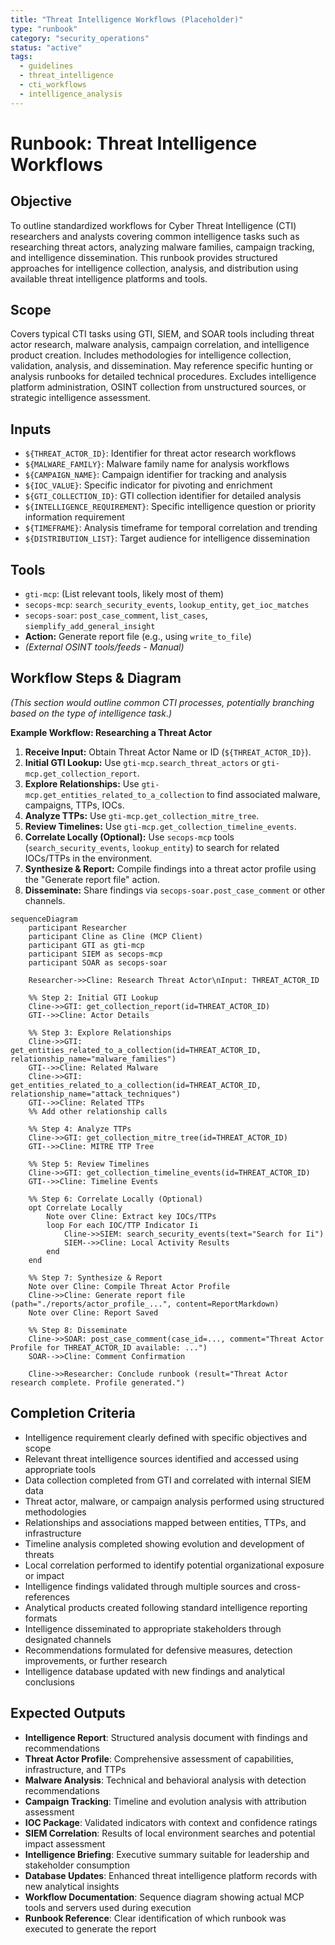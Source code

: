 ```yaml
---
title: "Threat Intelligence Workflows (Placeholder)"
type: "runbook"
category: "security_operations"
status: "active"
tags:
  - guidelines
  - threat_intelligence
  - cti_workflows
  - intelligence_analysis
---
```


# Runbook: Threat Intelligence Workflows

## Objective

To outline standardized workflows for Cyber Threat Intelligence (CTI) researchers and analysts covering common intelligence tasks such as researching threat actors, analyzing malware families, campaign tracking, and intelligence dissemination. This runbook provides structured approaches for intelligence collection, analysis, and distribution using available threat intelligence platforms and tools.

## Scope

Covers typical CTI tasks using GTI, SIEM, and SOAR tools including threat actor research, malware analysis, campaign correlation, and intelligence product creation. Includes methodologies for intelligence collection, validation, analysis, and dissemination. May reference specific hunting or analysis runbooks for detailed technical procedures. Excludes intelligence platform administration, OSINT collection from unstructured sources, or strategic intelligence assessment.

## Inputs

*   `${THREAT_ACTOR_ID}`: Identifier for threat actor research workflows
*   `${MALWARE_FAMILY}`: Malware family name for analysis workflows
*   `${CAMPAIGN_NAME}`: Campaign identifier for tracking and analysis
*   `${IOC_VALUE}`: Specific indicator for pivoting and enrichment
*   `${GTI_COLLECTION_ID}`: GTI collection identifier for detailed analysis
*   `${INTELLIGENCE_REQUIREMENT}`: Specific intelligence question or priority information requirement
*   `${TIMEFRAME}`: Analysis timeframe for temporal correlation and trending
*   `${DISTRIBUTION_LIST}`: Target audience for intelligence dissemination

## Tools

*   `gti-mcp`: (List relevant tools, likely most of them)
*   `secops-mcp`: `search_security_events`, `lookup_entity`, `get_ioc_matches`
*   `secops-soar`: `post_case_comment`, `list_cases`, `siemplify_add_general_insight`
*   **Action:** Generate report file (e.g., using `write_to_file`)
*   *(External OSINT tools/feeds - Manual)*

## Workflow Steps & Diagram

*(This section would outline common CTI processes, potentially branching based on the type of intelligence task.)*

**Example Workflow: Researching a Threat Actor**

1.  **Receive Input:** Obtain Threat Actor Name or ID (`${THREAT_ACTOR_ID}`).
2.  **Initial GTI Lookup:** Use `gti-mcp.search_threat_actors` or `gti-mcp.get_collection_report`.
3.  **Explore Relationships:** Use `gti-mcp.get_entities_related_to_a_collection` to find associated malware, campaigns, TTPs, IOCs.
4.  **Analyze TTPs:** Use `gti-mcp.get_collection_mitre_tree`.
5.  **Review Timelines:** Use `gti-mcp.get_collection_timeline_events`.
6.  **Correlate Locally (Optional):** Use `secops-mcp` tools (`search_security_events`, `lookup_entity`) to search for related IOCs/TTPs in the environment.
7.  **Synthesize & Report:** Compile findings into a threat actor profile using the "Generate report file" action.
8.  **Disseminate:** Share findings via `secops-soar.post_case_comment` or other channels.

```mermaid
sequenceDiagram
    participant Researcher
    participant Cline as Cline (MCP Client)
    participant GTI as gti-mcp
    participant SIEM as secops-mcp
    participant SOAR as secops-soar

    Researcher->>Cline: Research Threat Actor\nInput: THREAT_ACTOR_ID

    %% Step 2: Initial GTI Lookup
    Cline->>GTI: get_collection_report(id=THREAT_ACTOR_ID)
    GTI-->>Cline: Actor Details

    %% Step 3: Explore Relationships
    Cline->>GTI: get_entities_related_to_a_collection(id=THREAT_ACTOR_ID, relationship_name="malware_families")
    GTI-->>Cline: Related Malware
    Cline->>GTI: get_entities_related_to_a_collection(id=THREAT_ACTOR_ID, relationship_name="attack_techniques")
    GTI-->>Cline: Related TTPs
    %% Add other relationship calls

    %% Step 4: Analyze TTPs
    Cline->>GTI: get_collection_mitre_tree(id=THREAT_ACTOR_ID)
    GTI-->>Cline: MITRE TTP Tree

    %% Step 5: Review Timelines
    Cline->>GTI: get_collection_timeline_events(id=THREAT_ACTOR_ID)
    GTI-->>Cline: Timeline Events

    %% Step 6: Correlate Locally (Optional)
    opt Correlate Locally
        Note over Cline: Extract key IOCs/TTPs
        loop For each IOC/TTP Indicator Ii
            Cline->>SIEM: search_security_events(text="Search for Ii")
            SIEM-->>Cline: Local Activity Results
        end
    end

    %% Step 7: Synthesize & Report
    Note over Cline: Compile Threat Actor Profile
    Cline->>Cline: Generate report file (path="./reports/actor_profile_...", content=ReportMarkdown)
    Note over Cline: Report Saved

    %% Step 8: Disseminate
    Cline->>SOAR: post_case_comment(case_id=..., comment="Threat Actor Profile for THREAT_ACTOR_ID available: ...")
    SOAR-->>Cline: Comment Confirmation

    Cline->>Researcher: Conclude runbook (result="Threat Actor research complete. Profile generated.")

```

## Completion Criteria

- Intelligence requirement clearly defined with specific objectives and scope
- Relevant threat intelligence sources identified and accessed using appropriate tools
- Data collection completed from GTI and correlated with internal SIEM data
- Threat actor, malware, or campaign analysis performed using structured methodologies
- Relationships and associations mapped between entities, TTPs, and infrastructure
- Timeline analysis completed showing evolution and development of threats
- Local correlation performed to identify potential organizational exposure or impact
- Intelligence findings validated through multiple sources and cross-references
- Analytical products created following standard intelligence reporting formats
- Intelligence disseminated to appropriate stakeholders through designated channels
- Recommendations formulated for defensive measures, detection improvements, or further research
- Intelligence database updated with new findings and analytical conclusions

## Expected Outputs

- **Intelligence Report**: Structured analysis document with findings and recommendations
- **Threat Actor Profile**: Comprehensive assessment of capabilities, infrastructure, and TTPs
- **Malware Analysis**: Technical and behavioral analysis with detection recommendations
- **Campaign Tracking**: Timeline and evolution analysis with attribution assessment
- **IOC Package**: Validated indicators with context and confidence ratings
- **SIEM Correlation**: Results of local environment searches and potential impact assessment
- **Intelligence Briefing**: Executive summary suitable for leadership and stakeholder consumption
- **Database Updates**: Enhanced threat intelligence platform records with new analytical insights
- **Workflow Documentation**: Sequence diagram showing actual MCP tools and servers used during execution
- **Runbook Reference**: Clear identification of which runbook was executed to generate the report
